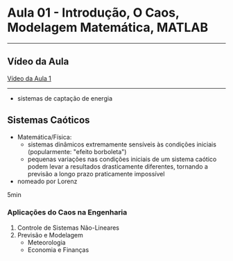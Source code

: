 # Aula 01 - Introdução, O Caos, Modelagem Matemática, MATLAB

---

## Vídeo da Aula
[Vídeo da Aula 1](https://drive.google.com/file/d/14ypGwx7wNAB_eVl_uA3QIJynI3fYP0cI/view)

---

- sistemas de captação de energia


## Sistemas Caóticos
- Matemática/Física: 
    - sistemas dinâmicos extremamente sensíveis às condições iniciais (popularmente: "efeito borboleta")
    - pequenas variações nas condições iniciais de um sistema caótico podem levar a resultados drasticamente diferentes, tornando a previsão a longo prazo praticamente impossível
- nomeado por Lorenz

5min

### Aplicações do Caos na Engenharia
1. Controle de Sistemas Não-Lineares
2. Previsão e Modelagem
    - Meteorologia
    - Economia e Finanças

